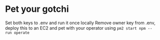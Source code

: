 # Pet your gotchi

Set both keys to .env and run it once locally
Remove owner key from .env, deploy this to an EC2 and pet with your operator using `pm2 start npm -- run operate`
